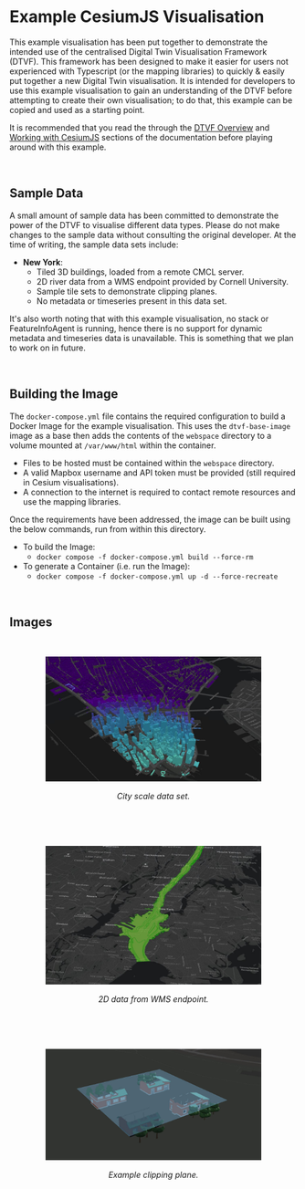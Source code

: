 # Example CesiumJS Visualisation

This example visualisation has been put together to demonstrate the intended use of the centralised Digital Twin Visualisation Framework (DTVF). This framework has been designed to make it easier for users not experienced with Typescript (or the mapping libraries) to quickly & easily put together a new Digital Twin visualisation. It is intended for developers to use this example visualisation to gain an understanding of the DTVF before attempting to create their own visualisation; to do that, this example can be copied and used as a starting point.

It is recommended that you read the through the [DTVF Overview](../docs/overview.md) and [Working with CesiumJS](../docs/cesium.md) sections of the documentation before playing around with this example.

<br/>

## Sample Data

A small amount of sample data has been committed to demonstrate the power of the DTVF to visualise different data types. Please do not make changes to the sample data without consulting the original developer. At the time of writing, the sample data sets include:

- **New York**:
  - Tiled 3D buildings, loaded from a remote CMCL server.
  - 2D river data from a WMS endpoint provided by Cornell University.
  - Sample tile sets to demonstrate clipping planes.
  - No metadata or timeseries present in this data set.

It's also worth noting that with this example visualisation, no stack or FeatureInfoAgent is running, hence there is no support for dynamic metadata and timeseries data is unavailable. This is something that we plan to work on in future.

<br/>

## Building the Image


The `docker-compose.yml` file contains the required configuration to build a Docker Image for the example visualisation. This uses the `dtvf-base-image` image as a base then adds the contents of the `webspace` directory to a volume mounted at `/var/www/html` within the container.

- Files to be hosted must be contained within the `webspace` directory.
- A valid Mapbox username and API token must be provided (still required in Cesium visualisations).
- A connection to the internet is required to contact remote resources and use the mapping libraries.

Once the requirements have been addressed, the image can be built using the below commands, run from within this directory.

- To build the Image:
  - `docker compose -f docker-compose.yml build --force-rm`
- To generate a Container (i.e. run the Image):
  - `docker compose -f docker-compose.yml up -d --force-recreate`

<br/>

## Images

<br/>
<p align="center">
 <img src="../docs/img/sample-nyc-1.JPG" alt="City scale data set." width="75%"/>
</p>
<p align="center">
 <em>City scale data set.</em><br/><br/><br/>
</p>

<br/>
<p align="center">
 <img src="../docs/img/sample-nyc-2.JPG" alt="2D data from WMS endpoint." width="75%"/>
</p>
<p align="center">
 <em>2D data from WMS endpoint.</em><br/><br/><br/>
</p>

<br/>
<p align="center">
 <img src="../docs/img/sample-nyc-3.JPG" alt="Example clipping plane." width="75%"/>
</p>
<p align="center">
 <em>Example clipping plane.</em><br/><br/><br/>
</p>

